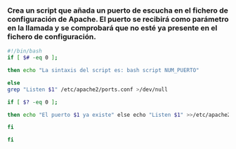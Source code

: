 ### Crea un script que añada un puerto de escucha en el fichero de configuración de Apache. El puerto se recibirá como parámetro en la llamada y se comprobará que no esté ya presente en el fichero de configuración.

``` bash
#!/bin/bash 
if [ $# -eq 0 ];

then echo "La sintaxis del script es: bash script NUM_PUERTO"

else
grep "Listen $1" /etc/apache2/ports.conf >/dev/null

if [ $? -eq 0 ];

then echo "El puerto $1 ya existe" else echo "Listen $1" >>/etc/apache2/ports.conf | echo El puerto ha sido añadido

fi

fi
```
